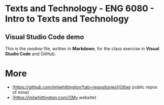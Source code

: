 # Texts and Technology - ENG 6080 - Intro to Texts and Technology
## Visual Studio Code demo
This is the *readme* file, written in **Markdown**, for the class exercise in **Visual Studio Code** and GitHub.
# More
- [https://github.com/jmlwhittington?tab=repositories](Other public repos of mine)
- [https://jmlwhittington.com/](My website)